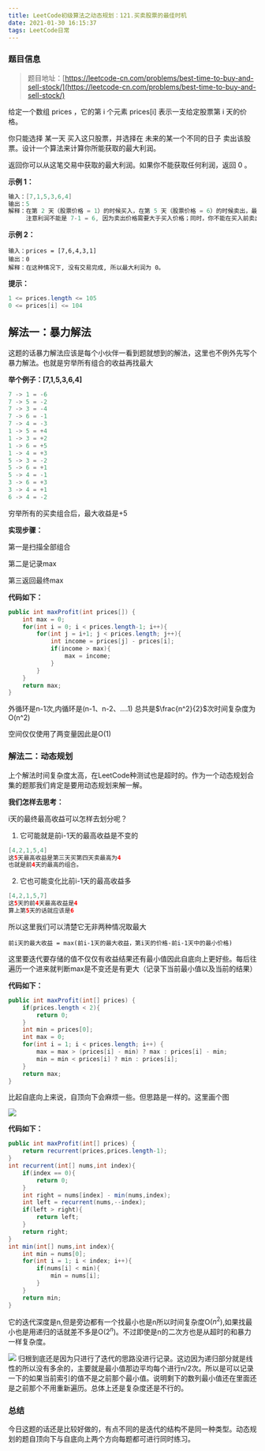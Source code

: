 ```yaml
---
title: LeetCode初级算法之动态规划：121.买卖股票的最佳时机
date: 2021-01-30 16:15:37
tags: LeetCode日常
---
```


### 题目信息
> 题目地址：[https://leetcode-cn.com/problems/best-time-to-buy-and-sell-stock/](https://leetcode-cn.com/problems/best-time-to-buy-and-sell-stock/)

给定一个数组 prices ，它的第 i 个元素 prices[i] 表示一支给定股票第 i 天的价格。<!--more-->

你只能选择 某一天 买入这只股票，并选择在 未来的某一个不同的日子 卖出该股票。设计一个算法来计算你所能获取的最大利润。

返回你可以从这笔交易中获取的最大利润。如果你不能获取任何利润，返回 0 。



**示例 1：**
```java
输入：[7,1,5,3,6,4]
输出：5
解释：在第 2 天（股票价格 = 1）的时候买入，在第 5 天（股票价格 = 6）的时候卖出，最大利润 = 6-1 = 5 。
     注意利润不能是 7-1 = 6, 因为卖出价格需要大于买入价格；同时，你不能在买入前卖出股票。
```
**示例 2：**
```
输入：prices = [7,6,4,3,1]
输出：0
解释：在这种情况下, 没有交易完成, 所以最大利润为 0。
```

**提示：**
```java
1 <= prices.length <= 105
0 <= prices[i] <= 104
```

## 解法一：暴力解法
这题的话暴力解法应该是每个小伙伴一看到题就想到的解法，这里也不例外先写个暴力解法。也就是穷举所有组合的收益再找最大

**举个例子：[7,1,5,3,6,4]**
```java
7 -> 1 = -6
7 -> 5 = -2
7 -> 3 = -4
7 -> 6 = -1
7 -> 4 = -3
1 -> 5 = +4
1 -> 3 = +2
1 -> 6 = +5
1 -> 4 = +3
5 -> 3 = -2
5 -> 6 = +1
5 -> 4 = -1
3 -> 6 = +3
3 -> 4 = +1
6 -> 4 = -2
```
穷举所有的买卖组合后，最大收益是+5

**实现步骤：**

第一是扫描全部组合

第二是记录max

第三返回最终max

**代码如下：**
```java
public int maxProfit(int prices[]) {
    int max = 0;
    for(int i = 0; i < prices.length-1; i++){
        for(int j = i+1; j < prices.length; j++){
            int income = prices[j] - prices[i];
            if(income > max){
                max = income;
            }
        }
    }
    return max;
}
```
外循环是n-1次,内循环是(n-1、n-2、....1) 总共是$\frac{n^2}{2}$次时间复杂度为O(n^2)

空间仅仅使用了两变量因此是O(1)

### 解法二：动态规划
上个解法时间复杂度太高，在LeetCode种测试也是超时的。作为一个动态规划合集的题那我们肯定是要用动态规划来解一解。

**我们怎样去思考：**

i天的最终最高收益可以怎样去划分呢？
1. 它可能就是前i-1天的最高收益是不变的
```java
[4,2,1,5,4]
这5天最高收益是第三天买第四天卖最高为4
也就是前4天的最高的组合。
```
2. 它也可能变化比前i-1天的最高收益多
```java
[4,2,1,5,7]
这5天的前4天最高收益是4
算上第5天的话就应该是6
```
所以这里我们可以清楚它无非两种情况取最大

`前i天的最大收益 = max(前i-1天的最大收益，第i天的价格-前i-1天中的最小价格)`

这里要迭代要存储的值不仅仅有收益结果还有最小值因此自底向上更好些。每后往遍历一个进来就判断max是不变还是有更大（记录下当前最小值以及当前的结果）


**代码如下：**
```java
public int maxProfit(int[] prices) {
    if(prices.length < 2){
        return 0;
    }
    int min = prices[0];
    int max = 0;
    for(int i = 1; i < prices.length; i++) {
        max = max > (prices[i] - min) ? max : prices[i] - min;
        min = min < prices[i] ? min : prices[i];
    }
    return max;
}
```
比起自底向上来说，自顶向下会麻烦一些。但思路是一样的。这里画个图

![](https://gitee-blogimage.oss-cn-beijing.aliyuncs.com/blogImage/%E4%B9%B0%E8%82%A1%E7%A5%A8%E7%9A%84%E6%9C%80%E4%BD%B3%E6%97%B6%E6%9C%BA/1%20.png)

**代码如下：**
```java
public int maxProfit(int[] prices) {
    return recurrent(prices,prices.length-1);
}
int recurrent(int[] nums,int index){
    if(index == 0){
        return 0;
    }
    int right = nums[index] - min(nums,index);
    int left = recurrent(nums,--index);
    if(left > right){
        return left;
    }
    return right;
}
int min(int[] nums,int index){
    int min = nums[0];
    for(int i = 1; i < index; i++){
        if(nums[i] < min){
            min = nums[i];
        }
    }
    return min;
}
```
它的迭代深度是n,但是旁边都有一个找最小也是n所以时间复杂度O($n^2$),如果找最小也是用递归的话就差不多是O($2^n$)。不过即使是n的二次方也是从超时的和暴力一样复杂度。

![](https://gitee-blogimage.oss-cn-beijing.aliyuncs.com/blogImage/%E4%B9%B0%E8%82%A1%E7%A5%A8%E7%9A%84%E6%9C%80%E4%BD%B3%E6%97%B6%E6%9C%BA/2.jpg)
归根到底还是因为只进行了迭代的思路没进行记录。这边因为递归部分就是线性的所以没有多余的，主要就是最小值那边平均每个进行n/2次。所以是可以记录一下的如果当前索引的值不是之前那个最小值。说明剩下的数列最小值还在里面还是之前那个不用重新遍历。总体上还是复杂度还是不行的。

### 总结
今日这题的话还是比较好做的，有点不同的是迭代的结构不是同一种类型。动态规划的题自顶向下与自底向上两个方向每题都可进行同时练习。
